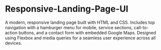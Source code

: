 # Responsive-Landing-Page-UI
A modern, responsive landing page built with HTML and CSS. Includes top navigation with a hamburger menu for mobile, service sections, call-to-action buttons, and a contact form with embedded Google Maps. Designed using Flexbox and media queries for a seamless user experience across all devices.
